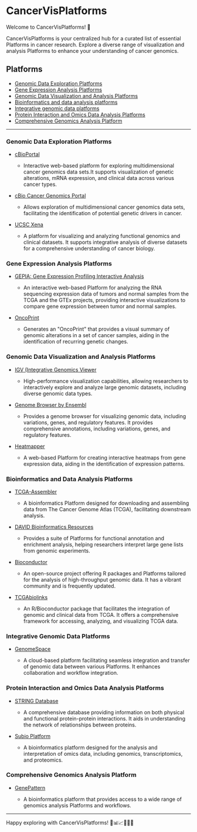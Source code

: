  # CancerVisPlatforms

 Welcome to CancerVisPlatforms! 🌟

 CancerVisPlatforms is your centralized hub for a curated list of essential Platforms in cancer research. Explore a diverse range of visualization and analysis Platforms to enhance your understanding of cancer genomics.


## Platforms

* [Genomic Data Exploration Platforms](#genomic-data-exploration-platforms) 
* [Gene Expression Analysis Platforms](#gene-expression-analysis-platforms) 
* [Genomic Data Visualization and Analysis Platforms](#genomic-data-visualization-and-analysis-platforms)
* [Bioinformatics and data analysis platforms](#bioinformatics-and-data-analysis-platforms)
* [Integrative genomic data platforms](#integrative-genomic-data-platforms) 
* [Protein Interaction and Omics Data Analysis Platforms](#protein-interaction-and-omics-data-analysis-platforms)
* [Comprehensive Genomics Analysis Platform](#comprehensive-genomics-analysis-platform) 


---

### Genomic Data Exploration Platforms 

 * [cBioPortal](https://www.cbioportal.org/)

     * Interactive web-based platform for exploring multidimensional cancer genomics data sets.It supports visualization of genetic alterations, mRNA expression, and clinical data across various cancer types.

 * [cBio Cancer Genomics Portal](https://www.cbioportal.org/)

     * Allows exploration of multidimensional cancer genomics data sets, facilitating the identification of potential genetic drivers in cancer.

 * [UCSC Xena](https://xenabrowser.net/)

     * A platform for visualizing and analyzing functional genomics and clinical datasets. It supports integrative analysis of diverse datasets for a comprehensive understanding of cancer biology.


### Gene Expression Analysis Platforms 

 * [GEPIA: Gene Expression Profiling Interactive Analysis](http://gepia.cancer-pku.cn/)

     * An interactive web-based Platform for analyzing the RNA sequencing expression data of tumors and normal samples from the TCGA and the GTEx projects, providing interactive visualizations to compare gene expression between tumor and normal samples.

 * [OncoPrint](https://www.cbioportal.org/oncoprinter)

     * Generates an "OncoPrint" that provides a visual summary of genomic alterations in a set of cancer samples, aiding in the identification of recurring genetic changes.


### Genomic Data Visualization and Analysis Platforms

 * [IGV (Integrative Genomics Viewer](https://software.broadinstitute.org/software/igv/)

     * High-performance visualization capabilities, allowing researchers to interactively explore and analyze large genomic datasets, including diverse genomic data types.


 * [Genome Browser by Ensembl](https://www.ensembl.org/)

     * Provides a genome browser for visualizing genomic data, including variations, genes, and regulatory features. It provides comprehensive annotations, including variations, genes, and regulatory features.


 * [Heatmapper](http://www.heatmapper.ca/)

     * A web-based Platform for creating interactive heatmaps from gene expression data, aiding in the identification of expression patterns.


### Bioinformatics and Data Analysis Platforms

 * [TCGA-Assembler](https://github.com/compgenome365/TCGA-Assembler)

     * A bioinformatics Platform designed for downloading and assembling data from The Cancer Genome Atlas (TCGA), facilitating downstream analysis.


 * [DAVID Bioinformatics Resources](https://david.ncifcrf.gov/)

     * Provides a suite of Platforms for functional annotation and enrichment analysis, helping researchers interpret large gene lists from genomic experiments.


 * [Bioconductor](https://www.bioconductor.org/)

     * An open-source project offering R packages and Platforms tailored for the analysis of high-throughput genomic data. It has a vibrant community and is frequently updated.

 * [TCGAbiolinks](https://bioconductor.org/packages/release/bioc/html/TCGAbiolinks.html)

     * An R/Bioconductor package that facilitates the integration of genomic and clinical data from TCGA. It offers a comprehensive framework for accessing, analyzing, and visualizing TCGA data.

### Integrative Genomic Data Platforms

* [GenomeSpace](https://genomespace.org/)

     * A cloud-based platform facilitating seamless integration and transfer of genomic data between various Platforms. It enhances collaboration and workflow integration.


### Protein Interaction and Omics Data Analysis Platforms 

 * [STRING Database](https://string-db.org/)

     * A comprehensive database providing information on both physical and functional protein-protein interactions. It aids in understanding the network of relationships between proteins.


 * [Subio Platform](https://www.subioplatform.com/)

     * A bioinformatics platform designed for the analysis and interpretation of omics data, including genomics, transcriptomics, and proteomics.


### Comprehensive Genomics Analysis Platform

 * [GenePattern](https://genepattern.org/#gsc.tab=0)

     * A bioinformatics platform that provides access to a wide range of genomics analysis Platforms and workflows. 

---

Happy exploring with CancerVisPlatforms! 🧬📊📈🧪🔄🚀
